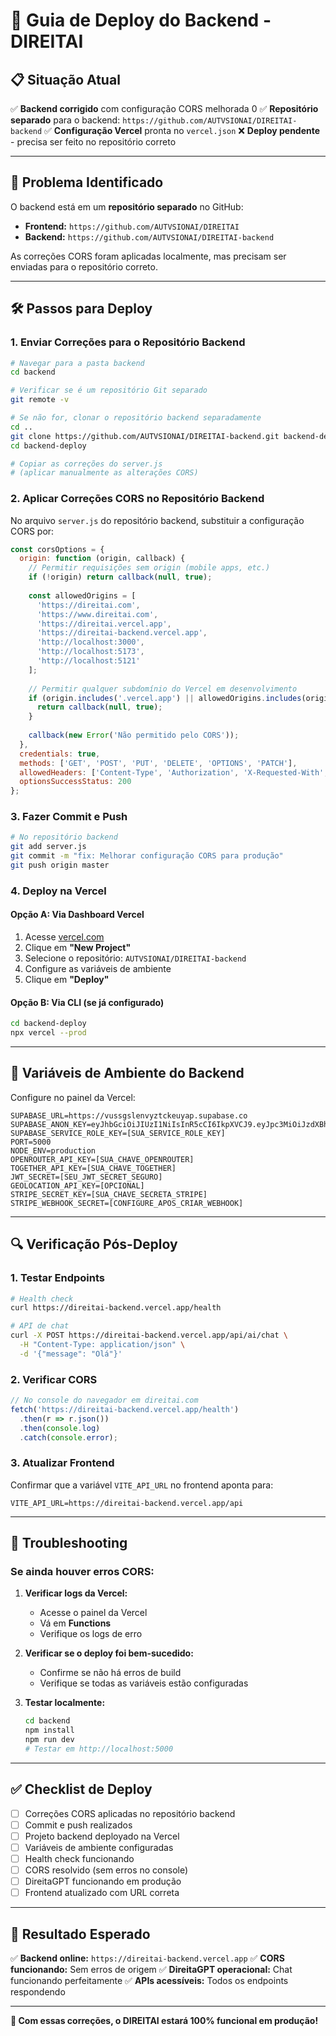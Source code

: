 # 🚀 Guia de Deploy do Backend - DIREITAI

## 📋 Situação Atual

✅ **Backend corrigido** com configuração CORS melhorada <mcreference link="https://github.com/AUTVSIONAI/DIREITAI-backend" index="0">0</mcreference>
✅ **Repositório separado** para o backend: `https://github.com/AUTVSIONAI/DIREITAI-backend`
✅ **Configuração Vercel** pronta no `vercel.json`
❌ **Deploy pendente** - precisa ser feito no repositório correto

---

## 🔧 Problema Identificado

O backend está em um **repositório separado** no GitHub:
- **Frontend:** `https://github.com/AUTVSIONAI/DIREITAI`
- **Backend:** `https://github.com/AUTVSIONAI/DIREITAI-backend`

As correções CORS foram aplicadas localmente, mas precisam ser enviadas para o repositório correto.

---

## 🛠️ Passos para Deploy

### 1. **Enviar Correções para o Repositório Backend**

```bash
# Navegar para a pasta backend
cd backend

# Verificar se é um repositório Git separado
git remote -v

# Se não for, clonar o repositório backend separadamente
cd ..
git clone https://github.com/AUTVSIONAI/DIREITAI-backend.git backend-deploy
cd backend-deploy

# Copiar as correções do server.js
# (aplicar manualmente as alterações CORS)
```

### 2. **Aplicar Correções CORS no Repositório Backend**

No arquivo `server.js` do repositório backend, substituir a configuração CORS por:

```javascript
const corsOptions = {
  origin: function (origin, callback) {
    // Permitir requisições sem origin (mobile apps, etc.)
    if (!origin) return callback(null, true);
    
    const allowedOrigins = [
      'https://direitai.com',
      'https://www.direitai.com',
      'https://direitai.vercel.app',
      'https://direitai-backend.vercel.app',
      'http://localhost:3000',
      'http://localhost:5173',
      'http://localhost:5121'
    ];
    
    // Permitir qualquer subdomínio do Vercel em desenvolvimento
    if (origin.includes('.vercel.app') || allowedOrigins.includes(origin)) {
      return callback(null, true);
    }
    
    callback(new Error('Não permitido pelo CORS'));
  },
  credentials: true,
  methods: ['GET', 'POST', 'PUT', 'DELETE', 'OPTIONS', 'PATCH'],
  allowedHeaders: ['Content-Type', 'Authorization', 'X-Requested-With', 'Accept', 'Origin'],
  optionsSuccessStatus: 200
};
```

### 3. **Fazer Commit e Push**

```bash
# No repositório backend
git add server.js
git commit -m "fix: Melhorar configuração CORS para produção"
git push origin master
```

### 4. **Deploy na Vercel**

#### Opção A: Via Dashboard Vercel
1. Acesse [vercel.com](https://vercel.com)
2. Clique em **"New Project"**
3. Selecione o repositório: `AUTVSIONAI/DIREITAI-backend`
4. Configure as variáveis de ambiente
5. Clique em **"Deploy"**

#### Opção B: Via CLI (se já configurado)
```bash
cd backend-deploy
npx vercel --prod
```

---

## 🔑 Variáveis de Ambiente do Backend

Configure no painel da Vercel:

```env
SUPABASE_URL=https://vussgslenvyztckeuyap.supabase.co
SUPABASE_ANON_KEY=eyJhbGciOiJIUzI1NiIsInR5cCI6IkpXVCJ9.eyJpc3MiOiJzdXBhYmFzZSIsInJlZiI6InZ1c3Nnc2xlbnZ5enRja2V1eWFwIiwicm9sZSI6ImFub24iLCJpYXQiOjE3NTQyODE5ODUsImV4cCI6MjA2OTg1Nzk4NX0.a3WlLKS1HrSCqWuG80goBsoUaUhtpRsV8mqmTAYpIAo
SUPABASE_SERVICE_ROLE_KEY=[SUA_SERVICE_ROLE_KEY]
PORT=5000
NODE_ENV=production
OPENROUTER_API_KEY=[SUA_CHAVE_OPENROUTER]
TOGETHER_API_KEY=[SUA_CHAVE_TOGETHER]
JWT_SECRET=[SEU_JWT_SECRET_SEGURO]
GEOLOCATION_API_KEY=[OPCIONAL]
STRIPE_SECRET_KEY=[SUA_CHAVE_SECRETA_STRIPE]
STRIPE_WEBHOOK_SECRET=[CONFIGURE_APOS_CRIAR_WEBHOOK]
```

---

## 🔍 Verificação Pós-Deploy

### 1. **Testar Endpoints**
```bash
# Health check
curl https://direitai-backend.vercel.app/health

# API de chat
curl -X POST https://direitai-backend.vercel.app/api/ai/chat \
  -H "Content-Type: application/json" \
  -d '{"message": "Olá"}'
```

### 2. **Verificar CORS**
```javascript
// No console do navegador em direitai.com
fetch('https://direitai-backend.vercel.app/health')
  .then(r => r.json())
  .then(console.log)
  .catch(console.error);
```

### 3. **Atualizar Frontend**
Confirmar que a variável `VITE_API_URL` no frontend aponta para:
```
VITE_API_URL=https://direitai-backend.vercel.app/api
```

---

## 🚨 Troubleshooting

### Se ainda houver erros CORS:

1. **Verificar logs da Vercel:**
   - Acesse o painel da Vercel
   - Vá em **Functions**
   - Verifique os logs de erro

2. **Verificar se o deploy foi bem-sucedido:**
   - Confirme se não há erros de build
   - Verifique se todas as variáveis estão configuradas

3. **Testar localmente:**
   ```bash
   cd backend
   npm install
   npm run dev
   # Testar em http://localhost:5000
   ```

---

## ✅ Checklist de Deploy

- [ ] Correções CORS aplicadas no repositório backend
- [ ] Commit e push realizados
- [ ] Projeto backend deployado na Vercel
- [ ] Variáveis de ambiente configuradas
- [ ] Health check funcionando
- [ ] CORS resolvido (sem erros no console)
- [ ] DireitaGPT funcionando em produção
- [ ] Frontend atualizado com URL correta

---

## 🎯 Resultado Esperado

✅ **Backend online:** `https://direitai-backend.vercel.app`
✅ **CORS funcionando:** Sem erros de origem
✅ **DireitaGPT operacional:** Chat funcionando perfeitamente
✅ **APIs acessíveis:** Todos os endpoints respondendo

---

**🚀 Com essas correções, o DIREITAI estará 100% funcional em produção!**